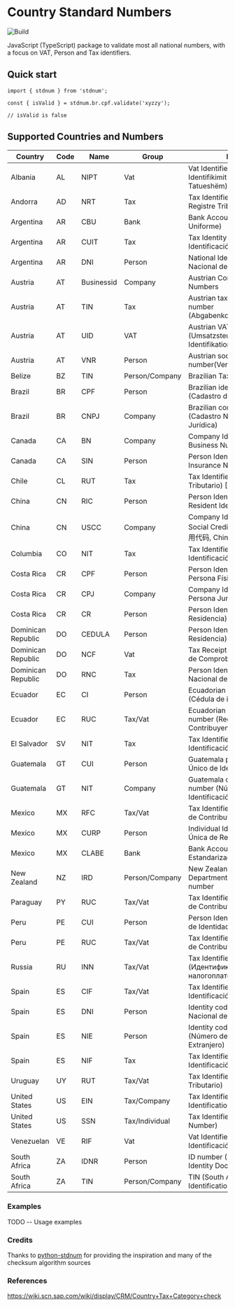 # Country Standard Numbers

![Build](https://github.com/koblas/stdnum-js/workflows/Node.js%20CI/badge.svg)

JavaScript (TypeScript) package to validate most all national numbers, with a focus on
VAT, Person and Tax identifiers.

## Quick start

    import { stdnum } from 'stdnum';

    const { isValid } = stdnum.br.cpf.validate('xyzzy');

    // isValid is false

## Supported Countries and Numbers

| Country            | Code | Name       | Group          | Meaning                                                                             |
| ------------------ | ---- | ---------- | -------------- | ----------------------------------------------------------------------------------- |
| Albania            | AL   | NIPT       | Vat            | Vat Identifier (Numri i Identifikimit për Personin e Tatueshëm)                     |
| Andorra            | AD   | NRT        | Tax            | Tax Identifier (Número de Registre Tributari)                                       |
| Argentina          | AR   | CBU        | Bank           | Bank Account (Clave Bancaria Uniforme)                                              |
| Argentina          | AR   | CUIT       | Tax            | Tax Identity (Código Único de Identificación Tributaria)                            |
| Argentina          | AR   | DNI        | Person         | National Identity (Documento Nacional de Identidad)                                 |
| Austria            | AT   | Businessid | Company        | Austrian Company Register Numbers                                                   |
| Austria            | AT   | TIN        | Tax            | Austrian tax identification number (Abgabenkontonummer)                             |
| Austria            | AT   | UID        | VAT            | Austrian VAT number (Umsatzsteuer-Identifikationsnummer)                            |
| Austria            | AT   | VNR        | Person         | Austrian social security number(Versicherungsnummer)                                |
| Belize             | BZ   | TIN        | Person/Company | Brazilian Tax ID ()                                                                 |
| Brazil             | BR   | CPF        | Person         | Brazilian identity number (Cadastro de Pessoas Físicas)                             |
| Brazil             | BR   | CNPJ       | Company        | Brazilian company number (Cadastro Nacional da Pessoa Jurídica)                     |
| Canada             | CA   | BN         | Company        | Company Identifier (Canadian Business Number)                                       |
| Canada             | CA   | SIN        | Person         | Person Identifier (Social Insurance Number)                                         |
| Chile              | CL   | RUT        | Tax            | Tax Identifier (Rol Unico Tributario) [RUN]                                         |
| China              | CN   | RIC        | Person         | Person Identifier (Chinese Resident Identity Card Number)                           |
| China              | CN   | USCC       | Company        | Company Identifier (Unified Social Credit Code, 统一社会信用代码, China tax number) |
| Columbia           | CO   | NIT        | Tax            | Tax Identifier (Número de Identificación Tributaria)                                |
| Costa Rica         | CR   | CPF        | Person         | Person Identifier (Cédula de Persona Física)                                        |
| Costa Rica         | CR   | CPJ        | Company        | Company Identifier (Cédula de Persona Jurídica)                                     |
| Costa Rica         | CR   | CR         | Person         | Person Identifier (Cédula de Residencia)                                            |
| Dominican Republic | DO   | CEDULA     | Person         | Person Identifier (Cédula de Residencia)                                            |
| Dominican Republic | DO   | NCF        | Vat            | Tax Receipt Number (Números de Comprobante Fiscal)                                  |
| Dominican Republic | DO   | RNC        | Tax            | Person Identifier (Registro Nacional del Contribuyente)                             |
| Ecuador            | EC   | CI         | Person         | Ecuadorian person identifier (Cédula de identidad)                                  |
| Ecuador            | EC   | RUC        | Tax/Vat        | Ecuadorian company tax number (Registro Único de Contribuyentes)                    |
| El Salvador        | SV   | NIT        | Tax            | Tax Identifier (Número de Identificación Tributaria)                                |
| Guatemala          | GT   | CUI        | Person         | Guatemala person (Código Único de Identificación)                                   |
| Guatemala          | GT   | NIT        | Company        | Guatemala company tax number (Número de Identificación Tributaria)                  |
| Mexico             | MX   | RFC        | Tax/Vat        | Tax Identifier (Registro Federal de Contribuyentes)                                 |
| Mexico             | MX   | CURP       | Person         | Individual Identifier (Clave Única de Registro de Población)                        |
| Mexico             | MX   | CLABE      | Bank           | Bank Account (Clave Bancaria Estandarizada)                                         |
| New Zealand        | NZ   | IRD        | Person/Company | New Zealand Inland Revenue Department (Te Tari Tāke) number                         |
| Paraguay           | PY   | RUC        | Tax/Vat        | Tax Identifier (Registro Único de Contribuyentes)                                   |
| Peru               | PE   | CUI        | Person         | Person Identifier (Cédula Única de Identidad)                                       |
| Peru               | PE   | RUC        | Tax/Vat        | Tax Identifier (Registro Único de Contribuyentes)                                   |
| Russia             | RU   | INN        | Tax/Vat        | Tax Identifier (Идентификационный номер налогоплательщика)                          |
| Spain              | ES   | CIF        | Tax/Vat        | Tax Identifier (Código de Identificación Fiscal)                                    |
| Spain              | ES   | DNI        | Person         | Identity code (Documento Nacional de Identidad)                                     |
| Spain              | ES   | NIE        | Person         | Identity code foreigner (Número de Identificación de Extranjero)                    |
| Spain              | ES   | NIF        | Tax            | Tax Identifier (Número de Identificación Fiscal)                                    |
| Uruguay            | UY   | RUT        | Tax/Vat        | Tax Identifier (Registro Único Tributario)                                          |
| United States      | US   | EIN        | Tax/Company    | Tax Identifier (Employer Identification Number)                                     |
| United States      | US   | SSN        | Tax/Individual | Tax Identifier (Social Security Number)                                             |
| Venezuelan         | VE   | RIF        | Vat            | Vat Identifier (Registro de Identificación Fiscal)                                  |
| South Africa       | ZA   | IDNR       | Person         | ID number (South African Identity Document number).                                 |
| South Africa       | ZA   | TIN        | Person/Company | TIN (South African Tax Identification Number).                                      |

### Examples

TODO -- Usage examples

### Credits

Thanks to [python-stdnum](https://arthurdejong.org/python-stdnum/) for providing the inspiration and
many of the checksum algorithm sources

### References

https://wiki.scn.sap.com/wiki/display/CRM/Country+Tax+Category+check
